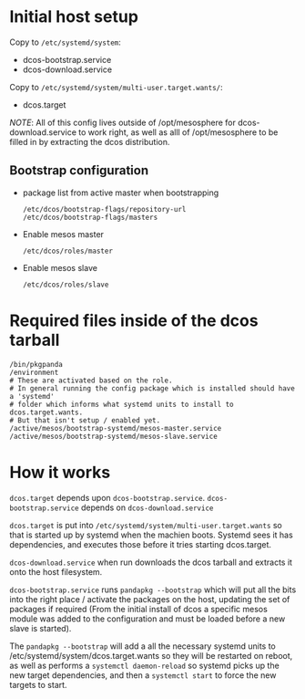 # Initial host setup

Copy to `/etc/systemd/system`:
 - dcos-bootstrap.service
 - dcos-download.service

Copy to `/etc/systemd/system/multi-user.target.wants/`:
 - dcos.target



*NOTE*: All of this config lives outside of /opt/mesosphere for dcos-download.service to work right, as well as alll of /opt/mesosphere to be filled in by extracting the dcos distribution.


## Bootstrap configuration

 - package list from active master when bootstrapping
   ```
   /etc/dcos/bootstrap-flags/repository-url
   /etc/dcos/bootstrap-flags/masters
   ```

 - Enable mesos master

   `/etc/dcos/roles/master`

 - Enable mesos slave

   `/etc/dcos/roles/slave`

# Required files inside of the dcos tarball
```
/bin/pkgpanda
/environment
# These are activated based on the role.
# In general running the config package which is installed should have a 'systemd'
# folder which informs what systemd units to install to dcos.target.wants.
# But that isn't setup / enabled yet.
/active/mesos/bootstrap-systemd/mesos-master.service
/active/mesos/bootstrap-systemd/mesos-slave.service
```


# How it works

`dcos.target` depends upon `dcos-bootstrap.service`. `dcos-bootstrap.service` depends on
`dcos-download.service`

`dcos.target` is put into `/etc/systemd/system/multi-user.target.wants` so that is started
up by systemd when the machien boots. Systemd sees it has dependencies, and executes those
before it tries starting dcos.target.

`dcos-download.service` when run downloads the dcos tarball and extracts it onto the host
filesystem.

`dcos-bootstrap.service` runs `pandapkg --bootstrap` which will put all the bits into the right place / activate the packages on the host, updating the set of packages if required (From the initial install of dcos a specific mesos module was added to the
configuration and must be loaded before a new slave is started).

The `pandapkg --bootstrap` will add a all the necessary systemd units to /etc/systemd/system/dcos.target.wants so they will be restarted on reboot, as well as performs a `systemctl daemon-reload` so systemd picks up the new target dependencies, and then a `systemctl start` to force the new targets to start.

